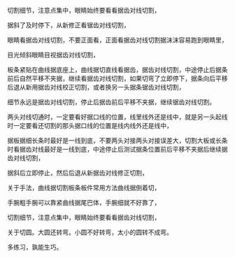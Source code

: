 
切割细节，注意点集中，眼睛始终要看看据齿对线切割，

据斜了及时停下，从新修正看锯齿对线切割，


眼睛看据齿对线切割，不要正面看，正面看据齿对线切割据沫沫容易跑到眼睛里，


目光倾斜眼睛目视据齿对线切割，


板条紧贴在曲线据底座上，曲线据切直线看据齿，据齿对线切割，中途停止后据条前后自然平移不夹据，继续看据齿对线切割，如果切弯了立即停下，据条向后平移后退从新用据齿对线校正切割，或者换另一头据条锯齿对线切割，

细节永远是据齿对线切割，停止后据齿前后平移不夹据，继续锯齿对线切割。

两头对线切通时，一定要看好据口线的位置，线里线外还是线中，就是另一头起线时一定要看还切割的那头据口线的位置是线内线外还是线中，

据板据细长条时最好是一线到底，不要两头对接两头对接误差大，切割大板或长条时看据齿对线最好是一线到底，中途停止后测试据条位置前后平移不夹据后继续据齿对线切割，

据斜后立即停止，然后后退从新据齿对线修正切割，



关于手法，曲线据切割板条板件常用方法曲线据倒着切，




手腕粗手腕可以靠紧曲线据尾巴体，手腕细就不好靠了，


切割细节，注意点集中，眼睛始终要看看据齿对线切割，


关于切圆。大圆还转弯。小圆不好转弯，太小的圆转不成弯。


多练习，孰能生巧。







